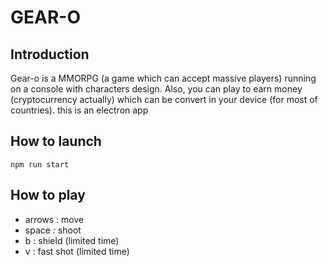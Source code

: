 # GEAR-O
## Introduction
Gear-o is a MMORPG (a game which can accept massive players) running on a console with characters design.
Also, you can play to earn money (cryptocurrency actually) which can be convert in your device (for most of countries).
this is an electron app

## How to launch
```{.sh}
npm run start
```

## How to play
* arrows : move
* space : shoot
* b : shield (limited time)
* v : fast shot (limited time)
